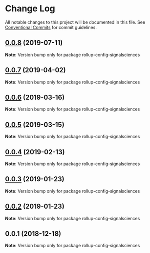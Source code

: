 # Change Log

All notable changes to this project will be documented in this file.
See [Conventional Commits](https://conventionalcommits.org) for commit guidelines.

## [0.0.8](https://github.com/signalsciences/jsdx/compare/rollup-config-signalsciences@0.0.7...rollup-config-signalsciences@0.0.8) (2019-07-11)

**Note:** Version bump only for package rollup-config-signalsciences





## [0.0.7](https://github.com/signalsciences/jsdx/compare/rollup-config-signalsciences@0.0.6...rollup-config-signalsciences@0.0.7) (2019-04-02)

**Note:** Version bump only for package rollup-config-signalsciences





## [0.0.6](https://github.com/signalsciences/jsdx/compare/rollup-config-signalsciences@0.0.5...rollup-config-signalsciences@0.0.6) (2019-03-16)

**Note:** Version bump only for package rollup-config-signalsciences





## [0.0.5](https://github.com/signalsciences/jsdx/compare/rollup-config-signalsciences@0.0.4...rollup-config-signalsciences@0.0.5) (2019-03-15)

**Note:** Version bump only for package rollup-config-signalsciences





## [0.0.4](https://github.com/signalsciences/jsdx/compare/rollup-config-signalsciences@0.0.3...rollup-config-signalsciences@0.0.4) (2019-02-13)

**Note:** Version bump only for package rollup-config-signalsciences





## [0.0.3](https://github.com/signalsciences/jsdx/compare/rollup-config-signalsciences@0.0.2...rollup-config-signalsciences@0.0.3) (2019-01-23)

**Note:** Version bump only for package rollup-config-signalsciences





## [0.0.2](https://github.com/signalsciences/jsdx/compare/rollup-config-signalsciences@0.0.1...rollup-config-signalsciences@0.0.2) (2019-01-23)

**Note:** Version bump only for package rollup-config-signalsciences





## 0.0.1 (2018-12-18)

**Note:** Version bump only for package rollup-config-signalsciences
